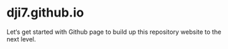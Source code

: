 # dji7.github.io
Let‘s get started with Github page to build up this repository website to the next level.

